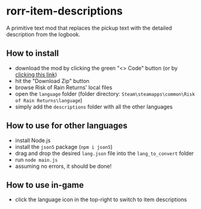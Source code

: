 # rorr-item-descriptions
A primitive text mod that replaces the pickup text with the detailed description from the logbook.

## How to install
- download the mod by clicking the green "<> Code" button (or by [clicking this link](https://github.com/SeymourSchlong/rorr-item-descriptions/archive/refs/heads/main.zip))
- hit the "Download Zip" button
- browse Risk of Rain Returns' local files
- open the `language` folder   (folder directory: `Steam\steamapps\common\Risk of Rain Returns\language`)
- simply add the `descriptions` folder with all the other languages

## How to use for other languages
- install Node.js
- install the `json5` package (`npm i json5`)
- drag and drop the desired `lang.json` file into the `lang_to_convert` folder
- run `node main.js`
- assuming no errors, it should be done!

## How to use in-game
- click the language icon in the top-right to switch to item descriptions
